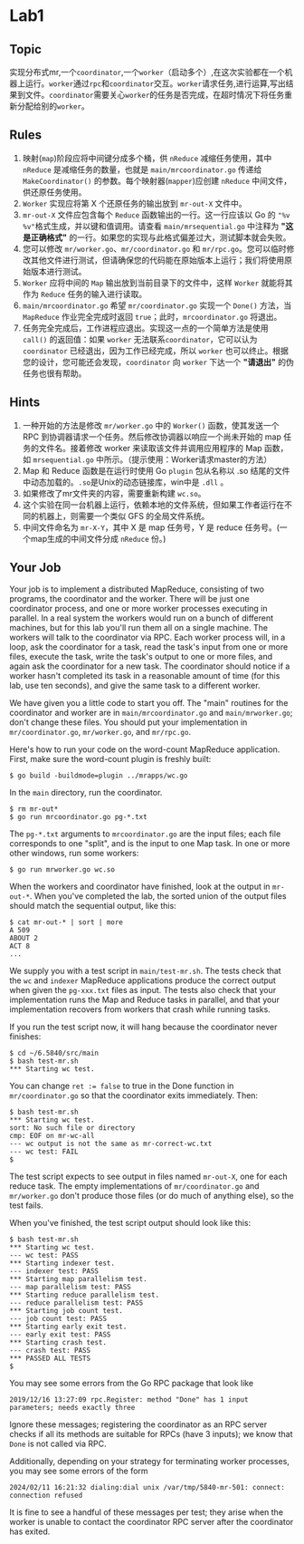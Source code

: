 # Lab1

## Topic

实现分布式mr,一个`coordinator`,一个`worker`（启动多个）,在这次实验都在一个机器上运行。`worker`通过`rpc`和`coordinator`交互。`worker`请求任务,进行运算,写出结果到文件。`coordinator`需要关心`worker`的任务是否完成，在超时情况下将任务重新分配给别的`worker`。

## Rules

1. 映射(`map`)阶段应将中间键分成多个桶，供 `nReduce` 减缩任务使用，其中 `nReduce` 是减缩任务的数量，也就是 `main/mrcoordinator.go` 传递给 `MakeCoordinator()` 的参数。每个映射器(`mapper`)应创建 `nReduce` 中间文件，供还原任务使用。
2. `Worker` 实现应将第 X 个还原任务的输出放到 `mr-out-X` 文件中。
3. `mr-out-X` 文件应包含每个 `Reduce` 函数输出的一行。这一行应该以 Go 的 `"%v %v"`格式生成，并以键和值调用。请查看 `main/mrsequential.go` 中注释为 **"这是正确格式"** 的一行。如果您的实现与此格式偏差过大，测试脚本就会失败。
4. 您可以修改 `mr/worker.go`、`mr/coordinator.go` 和 `mr/rpc.go`。您可以临时修改其他文件进行测试，但请确保您的代码能在原始版本上运行；我们将使用原始版本进行测试。
5. `Worker` 应将中间的 `Map` 输出放到当前目录下的文件中，这样 `Worker` 就能将其作为 `Reduce` 任务的输入进行读取。
6. `main/mrcoordinator.go` 希望 `mr/coordinator.go` 实现一个 `Done()` 方法，当 `MapReduce` 作业完全完成时返回 `true`；此时，`mrcoordinator.go` 将退出。
7. 任务完全完成后，工作进程应退出。实现这一点的一个简单方法是使用 `call()` 的返回值：如果 `worker` 无法联系`coordinator`，它可以认为 `coordinator` 已经退出，因为工作已经完成，所以 `worker` 也可以终止。根据您的设计，您可能还会发现，`coordinator` 向 `worker` 下达一个 **"请退出"** 的伪任务也很有帮助。

## Hints

1. 一种开始的方法是修改 `mr/worker.go` 中的 `Worker()` 函数，使其发送一个 RPC 到协调器请求一个任务。然后修改协调器以响应一个尚未开始的 map 任务的文件名。接着修改 worker 来读取该文件并调用应用程序的 Map 函数，如 `mrsequential.go` 中所示。（提示使用：Worker请求master的方法）
2. Map 和 Reduce 函数是在运行时使用 Go `plugin` 包从名称以 .so 结尾的文件中动态加载的。`.so`是Unix的动态链接库，win中是 `.dll` 。
3. 如果修改了mr文件夹的内容，需要重新构建 `wc.so`。
4. 这个实验在同一台机器上运行，依赖本地的文件系统，但如果工作者运行在不同的机器上，则需要一个类似 GFS 的全局文件系统。
5. 中间文件命名为 `mr-X-Y`，其中 X 是 map 任务号，Y 是 reduce 任务号。(一个map生成的中间文件分成 `nReduce` 份。)

## Your Job

Your job is to implement a distributed MapReduce, consisting of two programs, the coordinator and the worker. There will be just one coordinator process, and one or more worker processes executing in parallel. In a real system the workers would run on a bunch of different machines, but for this lab you'll run them all on a single machine. The workers will talk to the coordinator via RPC. Each worker process will, in a loop, ask the coordinator for a task, read the task's input from one or more files, execute the task, write the task's output to one or more files, and again ask the coordinator for a new task. The coordinator should notice if a worker hasn't completed its task in a reasonable amount of time (for this lab, use ten seconds), and give the same task to a different worker.

We have given you a little code to start you off. The "main" routines for the coordinator and worker are in `main/mrcoordinator.go` and `main/mrworker.go`; don't change these files. You should put your implementation in `mr/coordinator.go`, `mr/worker.go`, and `mr/rpc.go`.

Here's how to run your code on the word-count MapReduce application. First, make sure the word-count plugin is freshly built:

    $ go build -buildmode=plugin ../mrapps/wc.go

In the `main` directory, run the coordinator.

    $ rm mr-out*
    $ go run mrcoordinator.go pg-*.txt

The `pg-*.txt` arguments to `mrcoordinator.go` are the input files; each file corresponds to one "split", and is the input to one Map task.
In one or more other windows, run some workers:

    $ go run mrworker.go wc.so

When the workers and coordinator have finished, look at the output in `mr-out-*`. When you've completed the lab, the sorted union of the output files should match the sequential output, like this:

    $ cat mr-out-* | sort | more
    A 509
    ABOUT 2
    ACT 8
    ...

We supply you with a test script in `main/test-mr.sh`. The tests check that the `wc` and `indexer` MapReduce applications produce the correct output when given the `pg-xxx.txt` files as input. The tests also check that your implementation runs the Map and Reduce tasks in parallel, and that your implementation recovers from workers that crash while running tasks.

If you run the test script now, it will hang because the coordinator never finishes:

    $ cd ~/6.5840/src/main
    $ bash test-mr.sh
    *** Starting wc test.

You can change `ret := false` to true in the Done function in `mr/coordinator.go` so that the coordinator exits immediately. Then:

    $ bash test-mr.sh
    *** Starting wc test.
    sort: No such file or directory
    cmp: EOF on mr-wc-all
    --- wc output is not the same as mr-correct-wc.txt
    --- wc test: FAIL
    $

The test script expects to see output in files named `mr-out-X`, one for each reduce task. The empty implementations of `mr/coordinator.go` and `mr/worker.go` don't produce those files (or do much of anything else), so the test fails.

When you've finished, the test script output should look like this:

    $ bash test-mr.sh
    *** Starting wc test.
    --- wc test: PASS
    *** Starting indexer test.
    --- indexer test: PASS
    *** Starting map parallelism test.
    --- map parallelism test: PASS
    *** Starting reduce parallelism test.
    --- reduce parallelism test: PASS
    *** Starting job count test.
    --- job count test: PASS
    *** Starting early exit test.
    --- early exit test: PASS
    *** Starting crash test.
    --- crash test: PASS
    *** PASSED ALL TESTS
    $

You may see some errors from the Go RPC package that look like

    2019/12/16 13:27:09 rpc.Register: method "Done" has 1 input parameters; needs exactly three

Ignore these messages; registering the coordinator as an RPC server checks if all its methods are suitable for RPCs (have 3 inputs); we know that `Done` is not called via RPC.

Additionally, depending on your strategy for terminating worker processes, you may see some errors of the form

    2024/02/11 16:21:32 dialing:dial unix /var/tmp/5840-mr-501: connect: connection refused

It is fine to see a handful of these messages per test; they arise when the worker is unable to contact the coordinator RPC server after the coordinator has exited.